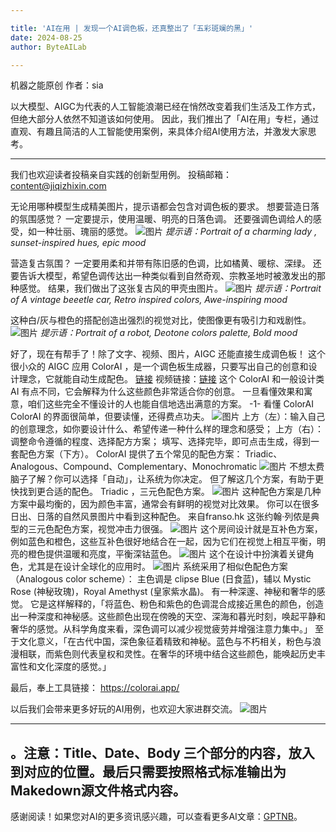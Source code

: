 ```yaml
---

title: 'AI在用 | 发现一个AI调色板，还真整出了「五彩斑斓的黑」'
date: 2024-08-25
author: ByteAILab

---
```


机器之能原创
作者：sia

以大模型、AIGC为代表的人工智能浪潮已经在悄然改变着我们生活及工作方式，但绝大部分人依然不知道该如何使用。
因此，我们推出了「AI在用」专栏，通过直观、有趣且简洁的人工智能使用案例，来具体介绍AI使用方法，并激发大家思考。

---

我们也欢迎读者投稿亲自实践的创新型用例。
投稿邮箱：content@jiqizhixin.com

无论用哪种模型生成精美图片，提示语都会包含对调色板的要求。
想要营造日落的氛围感觉？
一定要提示，使用温暖、明亮的日落色调。
还要强调色调给人的感受，如一种壮丽、瑰丽的感觉。
![图片](https://mmbiz.qpic.cn/sz_mmbiz_png/DT8udUick9sLglaHFIOCzeZ80Bus8ekuFTA4O5hPPJHMEyagHhVZJ4oWUocFKZC5y2gd6UL81IfrqyyNfBr8kfA/640?wx_fmt=png&from=appmsg)
*提示语：Portrait of  a charming lady , sunset-inspired hues, epic mood*

营造复古氛围？
一定要用柔和并带有陈旧感的色调，比如橘黄、暖棕、深绿。
还要告诉大模型，希望色调传达出一种类似看到自然奇观、宗教圣地时被激发出的那种感觉。
结果，我们做出了这张复古风的甲壳虫图片。
![图片](https://mmbiz.qpic.cn/sz_mmbiz_png/DT8udUick9sLglaHFIOCzeZ80Bus8ekuFq7zsY5nkfLiagjulJFTkotjAyyUx1Nn1g5kyQm0aIicgtHpdGY1VQqog/640?wx_fmt=png&from=appmsg)
*提示语：Portrait of A vintage beeetle car, Retro inspired colors, Awe-inspiring mood*

这种白/灰与橙色的搭配创造出强烈的视觉对比，使图像更有吸引力和戏剧性。
![图片](https://mmbiz.qpic.cn/sz_mmbiz_png/DT8udUick9sLglaHFIOCzeZ80Bus8ekuF3xlickQX2zpUu9PmiaUKTibOFgq4KgVxXQBXoeNqFtXjd1EEwdh8ibp3Kg/640?wx_fmt=png&from=appmsg)
*提示语：Portrait of a robot, Deotone colors palette, Bold mood*

好了，现在有帮手了！除了文字、视频、图片，AIGC 还能直接生成调色板！
这个很小众的 AIGC 应用 ColorAI  ，是一个调色板生成器，只要写出自己的创意和设计理念，它就能自动生成配色。
[链接](https://mp.weixin.qq.com/s/d2Y2ANwaPxWpvswJmlllug)
视频链接：[链接](https://mp.weixin.qq.com/s/d2Y2ANwaPxWpvswJmlllug)
这个 ColorAI 和一般设计类 AI 有点不同，它会解释为什么这些颜色非常适合你的创意。
一旦看懂效果和寓意，咱们这些完全不懂设计的人也能自信地选出满意的方案。
-1-
看懂 ColorAI 
ColorAI 的界面很简单，但要读懂，还得费点功夫。
![图片](https://mmbiz.qpic.cn/sz_mmbiz_png/DT8udUick9sLglaHFIOCzeZ80Bus8ekuFGg2ssDnKgOl4VKVpJibxC2ysTk4XqibM3O4C9P7vp5mxFXtfNibJ7cMNA/640?wx_fmt=png&from=appmsg)
上方（左）：输入自己的创意理念，如你要设计什么、希望传递一种什么样的理念和感受；
上方（右）：调整命令遵循的程度、选择配方方案；
填写、选择完毕，即可点击生成，得到一套配色方案（下方）。
ColorAI  提供了五个常见的配色方案：
Triadic、Analogous、Compound、Complementary、Monochromatic 
![图片](https://mmbiz.qpic.cn/sz_mmbiz_png/DT8udUick9sLglaHFIOCzeZ80Bus8ekuFOztHYX4bG7hydWphCyHZDESKgD9TRTicIMtuLVjeFsAR8t3BTaHk5bg/640?wx_fmt=png&from=appmsg)
不想太费脑子了解？你可以选择「自动」，让系统为你决定。
但了解这几个方案，有助于更快找到更合适的配色。
Triadic ，三元色配色方案。
![图片](https://mmbiz.qpic.cn/sz_mmbiz_png/DT8udUick9sLglaHFIOCzeZ80Bus8ekuF3voDXeicySrRacgI64NF9X215b90WG1Ywy4B2VudP2OWPZbXcuGhXkQ/640?wx_fmt=png&from=appmsg)
这种配色方案是几种方案中最均衡的，因为颜色丰富，通常会有鲜明的视觉对比效果。
你可以在很多日出、日落的自然风景图片中看到这种配色。
来自franso.hk
这张约翰·列侬是典型的三元色配色方案，视觉冲击力很强。
![图片](https://mmbiz.qpic.cn/sz_mmbiz_jpg/DT8udUick9sLglaHFIOCzeZ80Bus8ekuFo9HibejLks3LGHEpfsfMB0SSIIvoCCuMOSFj4GFH4eBy0HfItoAickow/640?wx_fmt=jpeg)
这个房间设计就是互补色方案，例如蓝色和橙色，这些互补色很好地结合在一起，因为它们在视觉上相互平衡，明亮的橙色提供温暖和亮度，平衡深钴蓝色。
![图片](https://mmbiz.qpic.cn/sz_mmbiz_png/DT8udUick9sLglaHFIOCzeZ80Bus8ekuFe0r4FyHR5bjv7tZCrianBrbG0UA7sR5WD1xIzmpJVXgO2tOYQX5S7TQ/640?wx_fmt=png)
这个在设计中扮演着关键角色，尤其是在设计全球化的应用时。
![图片](https://mmbiz.qpic.cn/sz_mmbiz_png/DT8udUick9sLglaHFIOCzeZ80Bus8ekuFe0r4FyHR5bjv7tZCrianBrbG0UA7sR5WD1xIzmpJVXgO2tOYQX5S7TQ/640?wx_fmt=png)
系统采用了相似色配色方案（Analogous color scheme）：
主色调是 clipse Blue (日食蓝)，辅以 Mystic Rose (神秘玫瑰)，Royal Amethyst (皇家紫水晶)。
有一种深邃、神秘和奢华的感觉。
它是这样解释的，「将蓝色、粉色和紫色的色调混合成接近黑色的颜色，创造出一种深度和神秘感。这些颜色出现在傍晚的天空、深海和暮光时刻，唤起平静和奢华的感觉。从科学角度来看，深色调可以减少视觉疲劳并增强注意力集中。」
至于文化意义，「在古代中国，深色象征着精致和神秘。蓝色与不朽相关，粉色与浪漫相联，而紫色则代表皇权和灵性。在奢华的环境中结合这些颜色，能唤起历史丰富性和文化深度的感觉。」

最后，奉上工具链接： https://colorai.app/

以后我们会带来更多好玩的AI用例，也欢迎大家进群交流。
![图片](https://mmbiz.qpic.cn/sz_mmbiz_jpg/DT8udUick9sIlRAJAB3FzkcBqKibXbpK9Nk7J8NKXDvhKcNuQmZJBBRlVAHFRKdZvIZia2JmzjHibIlzEmN2Gtia6fw/640?wx_fmt=jpeg)

---

。注意：Title、Date、Body 三个部分的内容，放入到对应的位置。最后只需要按照格式标准输出为Makedown源文件格式内容。
---
感谢阅读！如果您对AI的更多资讯感兴趣，可以查看更多AI文章：[GPTNB](https://gptnb.com)。